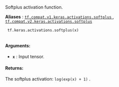 Softplus activation function.

**Aliases** : [ `tf.compat.v1.keras.activations.softplus` ](/api_docs/python/tf/keras/activations/softplus), [ `tf.compat.v2.keras.activations.softplus` ](/api_docs/python/tf/keras/activations/softplus)

```
 tf.keras.activations.softplus(x)
 
```

#### Arguments:
- **`x`** : Input tensor.


#### Returns:
The softplus activation:  `log(exp(x) + 1)` .

